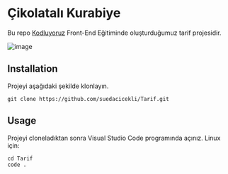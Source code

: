 # Çikolatalı Kurabiye

Bu repo [Kodluyoruz](https://www.kodluyoruz.org) Front-End Eğitiminde oluşturduğumuz tarif projesidir.

![image](https://user-images.githubusercontent.com/88403704/132109080-7df5a695-159b-4b4c-bb43-005ceca1a643.png)


## Installation

Projeyi aşağıdaki şekilde klonlayın.

```
git clone https://github.com/suedacicekli/Tarif.git
```



## Usage
Projeyi cloneladıktan sonra Visual Studio Code programında açınız.
Linux için:

```
cd Tarif
code .
```




